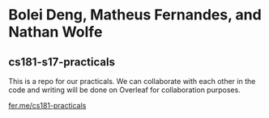 # Bolei Deng, Matheus Fernandes, and Nathan Wolfe
## cs181-s17-practicals

This is a repo for our practicals. We can collaborate with each other in the code and writing will be done on Overleaf for collaboration purposes.

[fer.me/cs181-practicals](http://fer.me/cs181-practicals)
